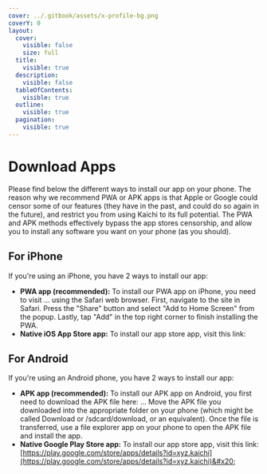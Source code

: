 ```yaml
---
cover: ../.gitbook/assets/x-profile-bg.png
coverY: 0
layout:
  cover:
    visible: false
    size: full
  title:
    visible: true
  description:
    visible: false
  tableOfContents:
    visible: true
  outline:
    visible: true
  pagination:
    visible: true
---
```


# Download Apps

Please find below the different ways to install our app on your phone. The reason why we recommend PWA or APK apps is that Apple or Google could censor some of our features (they have in the past, and could do so again in the future), and restrict you from using Kaichi to its full potential. The PWA and APK methods effectively bypass the app stores censorship, and allow you to install any software you want on your phone (as you should).

## For iPhone&#x20;

If you're using an iPhone, you have 2 ways to install our app:&#x20;

* **PWA app (recommended):** To install our PWA app on iPhone, you need to visit ...  using the Safari web browser. First, navigate to the site in Safari. Press the "Share" button and select "Add to Home Screen" from the popup. Lastly, tap "Add" in the top right corner to finish installing the PWA.
* **Native iOS App Store app:** To install our app store app, visit this link:&#x20;

## For Android

If you're using an Android phone, you have 2 ways to install our app:&#x20;

* **APK app (recommended):** To install our APK app on Android, you first need to download the APK file here: ... Move the APK file you downloaded into the appropriate folder on your phone (which might be called Download or /sdcard/download, or an equivalent). Once the file is transferred, use a file explorer app on your phone to open the APK file and install the app.
* **Native Google Play Store app:** To install our app store app, visit this link: [https://play.google.com/store/apps/details?id=xyz.kaichi](https://play.google.com/store/apps/details?id=xyz.kaichi)&#x20;
